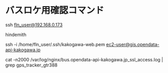 # バスロケ用確認コマンド

ssh fln_user@192.168.0.173

hindemith

ssh -i /home/fln_user/.ssh/kakogawa-web.pem ec2-user@gis.opendata-api-kakogawa.jp

cat -n2000 /var/log/nginx/bus.opendata-api-kakogawa.jp_ssl_access.log | grep gps_tracker_gtr388